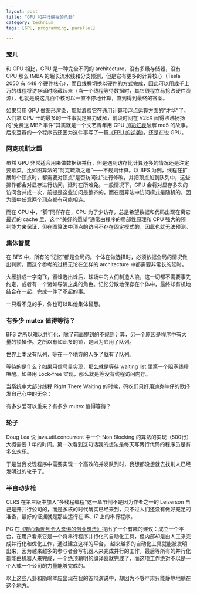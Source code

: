 ```yaml
---
layout: post
title: "GPU 和并行编程的八卦"
category: technium
tags: [GPU, programming, parallel]

---
```



### 宠儿

和 CPU 相比，GPU 是一种完全不同的 architecture，没有多级存储器，没有 CPU 那么 IMBA 的超长流水线和分支预测，但是它有更多的计算核心（Tesla 2050 有 448 个硬件核心），而且线程切换以硬件的方式完成，因此可以用成千上万的线程将访存延时隐藏起来（当一个线程等待数据时，其它线程立马抢占硬件资源），也就是说这几百个核可以一直不停地计算，直到得到最终的答案。


如果只用 GPU 做图形渲染，那就浪费它在通用计算和浮点运算方面的“才华”了。人们拿 GPU 干的最多的一件事就是暴力破解，前段时间在 V2EX 闹得沸沸扬扬的“免费送 MBP 事件”其实就是一个文艺青年用 GPU 加[彩虹表](http://en.wikipedia.org/wiki/Rainbow_table)破解 md5 的故事。后来豆瓣的一个程序员还因为这件事写了一篇[《FPU 的逆袭》](http://www.douban.com/note/204461455/)，还是在说 GPU。


### 阿克琉斯之踵

虽然 GPU 非常适合用来做数据级并行，但是遇到访存比计算还多的情况还是注定要歇菜。比如图算法的“阿克琉斯之踵”——不规则计算。以 BFS 为例，线程在扩展每个顶点时，都需要对顶点“是否访问过”进行修改，并把顶点加到队列中，这些操作都会对显存进行访问，延时在所难免。一般情况下，GPU 会将对显存多次的访问合并成一次，前提是这些访问是整齐的，而在图算法中访问模式是随机的，因为图中任意两个顶点都有可能相连。


而在 CPU 中，“脚”同样存在，CPU 为了少访存，总是希望数据和代码出现在离它最近的 cache 里，这个“美好的愿望”通常由程序的局部性原理和 CPU 强大的预判能力来保证，但在图算法中顶点的访问不存在固定模式的，因此也就无法预测。


### 集体智慧


在 BFS 中，所有的“记忆”都是全局的。个体在做选择时，必须依据全局的情况做出判断，而这个参考的过程无论在怎样的 architecture 中都需要非常长的延时。


大雁排成一字南飞，蜜蜂选出蜂后，球场中的人们制造人浪，这一切都不需要事先约定，或者有一个诸如导演之类的角色。记忆分散地保存在个体中，最终却有机地结合在一起，完成一件了不起的事。


一只看不见的手，你也可以叫他集体智慧。


### 有多少 mutex 值得等待？


BFS 之所以难以并行化，除了前面提到的不规则计算，另一个原因是程序中有大量的锁操作。之所以有如此多的锁，是因为它用了队列。


世界上本没有队列，等在一个地方的人多了就有了队列。


等待的是什么？如果用信号量实现，那么就是等待 waiting list 里第一个阻塞线程唤醒。如果用 Lock-free 实现，那么就是等没有线程访问内存。


当系统中大部分线程 Right There Waiting 的时候，码农们只好用迪克牛仔的歌抒发自己心中的无奈：


有多少爱可以重来？有多少 mutex 值得等待？


### 轮子


Doug Lea 说 java.util.concurrent 中一个 Non Blocking 的算法的实现（500行）大概需要 1 年的时间。第一次看到这句话我的想法是每天写两行代码的程序员是有多么欢乐。


于是当我发现程序中需要实现一个高效的并发队列时，我想都没想就去找别人已经发明过的轮子了。


### 半自动步枪

CLRS 在第三版中加入“多线程编程”这一章节倒不是因为作者之一的 Leiserson 自己是开并行公司的，而是多核的时代确实已经来到，只不过人们还没有做好充足的准备，最好的证据就是那些运行在 i5、i7 上的串行程序。 


PG 在[《野心勃勃到令人恐惧的创业想法》](http://paulgraham.com/ambitious.html)提出了一个有趣的建议：成立一个平台，在用户看来它是一个将串行程序并行化的自动化工具，但内部却是由人工来完成并行化和优化工作，通过建立这样的平台， 越来越多的自动化工具就能被发明出来，因为越来越多的参与者会写机器人来完成并行的工作，最后等所有的并行化都能由机器人来完成，一个绝顶聪明的编译器就完成了，而这项工作绝对不以是一个人或一个公司的力量能够完成的。


以上这些八卦和隐喻本应出现在我的答辩演说中，却因为不够严肃只能静静地躺在这个地方。
